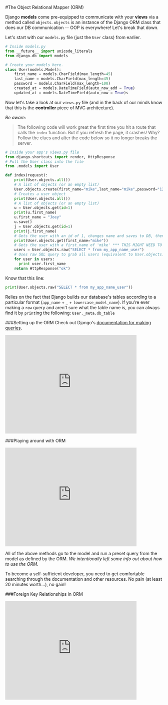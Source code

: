 #The Object Relational Mapper (ORM)

Django **models** come pre-equipped to communicate with your **views** via a method called `objects`. `objects` is an instance of the Django ORM class that does our DB communication -- OOP is everywhere! Let's break that down.

Let's start with our `models.py` file (just the `User` class) from earlier.

```python
# Inside models.py
from __future__ import unicode_literals
from django.db import models

# Create your models here.
class User(models.Model):
    first_name = models.CharField(max_length=45)
    last_name = models.CharField(max_length=45)
    password = models.CharField(max_length=100)
    created_at = models.DateTimeField(auto_now_add = True)
    updated_at = models.DateTimeField(auto_now = True)s
```

Now let's take a look at our `views.py` file (and in the back of our minds know that this is the **controller** piece of MVC architecture).

*Be aware*:
> The following code will work great the first time you hit a route that calls the `index` function. But if you refresh the page, it crashes! Why? Follow the clues and alter the code below so it no longer breaks the server.

```python
# Inside your app's views.py file
from django.shortcuts import render, HttpResponse
# Pull the User class into the file
from .models import User

def index(request):
    print(User.objects.all())
    # A list of objects (or an empty list)
    User.objects.create(first_name="mike",last_name="mike",password="1234asdf")
    # Creates a user object
    print(User.objects.all())
    # A list of objects (or an empty list)
    u = User.objects.get(id=1)
    print(u.first_name)
    u.first_name = "Joey"
    u.save()
    j = User.objects.get(id=1)
    print(j.first_name)
    # Gets the user with an id of 1, changes name and saves to DB, then retrieves again...
    print(User.objects.get(first_name="mike"))
    # Gets the user with a first_name of 'mike' *** THIS MIGHT NEED TO BE CHANGED ***
    users = User.objects.raw("SELECT * from my_app_name_user")
    # Uses raw SQL query to grab all users (equivalent to User.objects.all()), which we iterate through below
    for user in users:
      print user.first_name
    return HttpResponse("ok")
```

Know that this line:
```python
print(User.objects.raw("SELECT * from my_app_name_user"))
```

Relies on the fact that Django builds our database's tables according to a particular format (`app_name` + `_` + `lowercase_model_name`). If you're ever making a `raw` query and aren't sure what the table name is, you can always find it by `print`ing the following: `User._meta.db_table`

###Setting up the ORM
Check out Django's [documentation for making queries](https://docs.djangoproject.com/en/1.9/topics/db/queries/).
<iframe width="420" height="315" src="https://www.youtube.com/embed/tOC4y-2FBcI" frameborder="0" allowfullscreen></iframe>

###Playing around with ORM
<iframe width="420" height="315" src="https://www.youtube.com/embed/sC6tZzYNQyI" frameborder="0" allowfullscreen></iframe>

All of the above methods go to the model and run a preset query from the model as defined by the ORM. *We intentionally left some info out about how to use the ORM.*

To become a self-sufficient developer, you need to get comfortable searching through the documentation and other resources. No pain (at least 20 minutes worth...), no gain!

###Foreign Key Relationships in ORM
<iframe width="420" height="315" src="https://www.youtube.com/embed/Fh7IVu15Ie4" frameborder="0" allowfullscreen></iframe>
